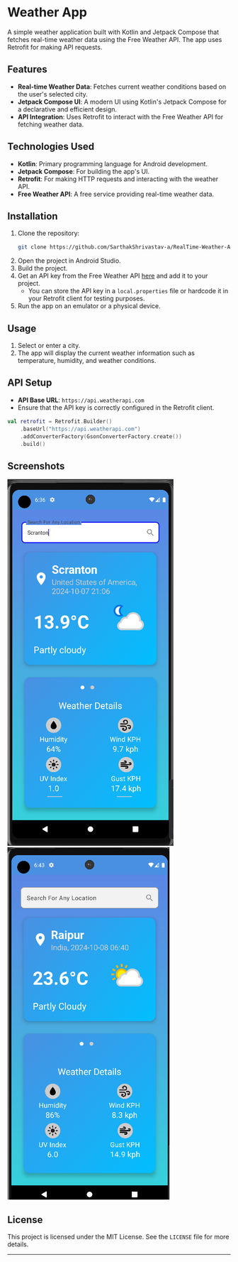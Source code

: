 

# Weather App

A simple weather application built with Kotlin and Jetpack Compose that fetches real-time weather data using the Free Weather API. The app uses Retrofit for making API requests.

## Features

- **Real-time Weather Data**: Fetches current weather conditions based on the user's selected city.
- **Jetpack Compose UI**: A modern UI using Kotlin's Jetpack Compose for a declarative and efficient design.
- **API Integration**: Uses Retrofit to interact with the Free Weather API for fetching weather data.

## Technologies Used

- **Kotlin**: Primary programming language for Android development.
- **Jetpack Compose**: For building the app's UI.
- **Retrofit**: For making HTTP requests and interacting with the weather API.
- **Free Weather API**: A free service providing real-time weather data.

## Installation

1. Clone the repository:
   ```bash
   git clone https://github.com/SarthakShrivastav-a/RealTime-Weather-App.git
   ```
2. Open the project in Android Studio.
3. Build the project.
4. Get an API key from the Free Weather API [here](https://www.weatherapi.com/) and add it to your project.
   - You can store the API key in a `local.properties` file or hardcode it in your Retrofit client for testing purposes.
5. Run the app on an emulator or a physical device.

## Usage

1. Select or enter a city.
2. The app will display the current weather information such as temperature, humidity, and weather conditions.

## API Setup

- **API Base URL**: `https://api.weatherapi.com`
- Ensure that the API key is correctly configured in the Retrofit client.

```kotlin
val retrofit = Retrofit.Builder()
    .baseUrl("https://api.weatherapi.com")
    .addConverterFactory(GsonConverterFactory.create())
    .build()
```

## Screenshots

![Weather App Screenshot](screenshots/img.png)
![Weather App Screenshot](screenshots/img2.png)


## License

This project is licensed under the MIT License. See the `LICENSE` file for more details.

---



